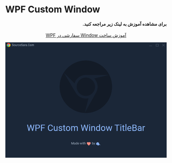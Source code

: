 # WPF Custom Window
<h4 dir="rtl" align="right">
برای مشاهده آموزش به لینک زیر مراجعه کنید.
</h4>
<p dir="rtl" align="center">
  <a href="https://sourcesara.com/wpf-custom-window/">آموزش ساخت Window سفارشی در WPF</a>
</p>

<p dir="rtl" align="center">
  <img alt="WPF Custom Window" src="./Docs/Preview.png">
</p>
